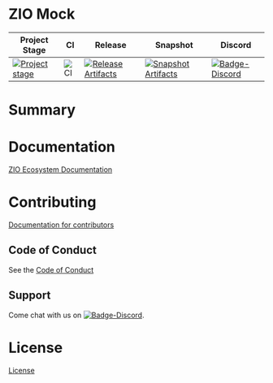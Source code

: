 # ZIO Mock

| Project Stage | CI | Release | Snapshot | Discord |
| --- | --- | --- | --- | --- |
| [![Project stage][Badge-Stage]][Link-Stage-Page] | ![CI][Badge-CI] | [![Release Artifacts][Badge-SonatypeReleases]][Link-SonatypeReleases] | [![Snapshot Artifacts][Badge-SonatypeSnapshots]][Link-SonatypeSnapshots] | [![Badge-Discord]][Link-Discord] |

# Summary

# Documentation
[ZIO Ecosystem Documentation](https://zio.dev/ecosystem/officials/zio-mock)

# Contributing
[Documentation for contributors](https://zio.github.io/zio-mock/docs/about/about_contributing)

## Code of Conduct

See the [Code of Conduct](https://zio.github.io/zio-mock/docs/about/about_coc)

## Support

Come chat with us on [![Badge-Discord]][Link-Discord].


# License
[License](LICENSE)

[Badge-SonatypeReleases]: https://img.shields.io/nexus/r/https/oss.sonatype.org/dev.zio/zio-mock.12.svg "Sonatype Releases"
[Badge-SonatypeSnapshots]: https://img.shields.io/nexus/s/https/oss.sonatype.org/dev.zio/zio-mock.12.svg "Sonatype Snapshots"
[Badge-Discord]: https://img.shields.io/discord/629491597070827530?logo=discord "chat on discord"
[Badge-CI]: https://github.com/zio/zio-mock/workflows/CI/badge.svg
[Link-SonatypeReleases]: https://oss.sonatype.org/content/repositories/releases/dev/zio/zio-mock.12/ "Sonatype Releases"
[Link-SonatypeSnapshots]: https://oss.sonatype.org/content/repositories/snapshots/dev/zio/zio-mock.12/ "Sonatype Snapshots"
[Link-Discord]: https://discord.gg/2ccFBr4 "Discord"
[Badge-Stage]: https://img.shields.io/badge/Project%20Stage-Development-yellowgreen.svg
[Link-Stage-Page]: https://github.com/zio/zio/wiki/Project-Stages

